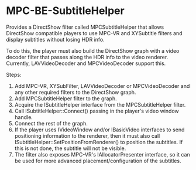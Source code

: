 # MPC-BE-SubtitleHelper

Provides a DirectShow filter called MPCSubtitleHelper that allows DirectShow compatible players to use MPC-VR and XYSubtitle filters and display subtitles without losing HDR info.

To do this, the player must also build the DirectShow graph with a video decoder filter that passes along the HDR info to the video renderer. Currently, LAVVideoDecoder and MPCVideoDecoder support this.

Steps:
1. Add MPC-VR, XYSubFilter, LAVVideoDecoder or MPCVideoDecoder and any other required filters to the DirectShow graph.
2. Add MPCSubtitleHelper filter to the graph.
3. Acquire the ISubtitleHelper interface from the MPCSubtitleHelper filter.
4. Call ISubtitleHelper::Connect() passing in the player's video window handle.
5. Connect the rest of the graph.
6. If the player uses IVideoWindow and/or IBasicVideo interfaces to send positioning information to the renderer, then it must also call ISubtitleHelper::SetPositionFromRenderer() to position the subtitles. If this is not done, the subtitle will not be visible.
7. The filter also exposes MPC-VR's IAllocatorPresenter interface, so it can be used for more advanced placement/configuration of the subtitles.
